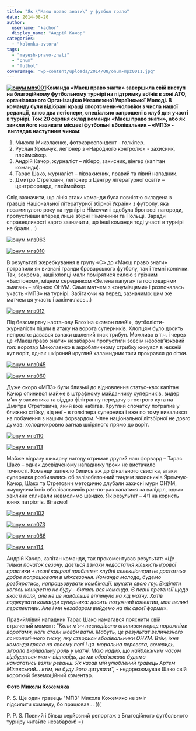 ```yaml
---
title: "Як \"Маєш право знати\" у футбол грало"
date: 2014-08-20
author: 
  username: "kachor"
  display_name: "Андрій Качор"
categories: 
  - "kolonka-avtora"
tags: 
  - "mayesh-pravo-znati"
  - "onum"
  - "futbol"
coverImage: "wp-content/uploads/2014/08/onum-mpz0011.jpg"
---
```


**[![онум мпз001](https://mpz.brovary.org/wp-content/uploads/2014/08/onum-mpz001.jpg)](https://mpz.brovary.org/wp-content/uploads/2014/08/onum-mpz001.jpg)Команда «Маєш право знати» завершила свій виступ на благодійному футбольному турнірі на підтримку воїнів в зоні АТО, організованого Організацією Незалежної Української Молоді. В команду були відібрані кращі спортсмени-чоловіки з числа нашої редакції, плюс два легіонери, спеціально запрошені в клуб для участі в турнірі. Тож 20 серпня склад команди «Маєш право знати», або як звикли його називати місцеві футбольні вболівальник – «МПЗ» -  виглядав наступним чином:**

1. Микола Миколаєнко, фотокореспондент - голкіпер.
2. Руслан Яремчук, легіонер з «Народного контролю» - захисник, плеймейкер.
3. Андрій Качор, журналіст – ліберо, захисник, вінгер (капітан команди).
4. Тарас Шако, журналіст – півзахисник, правий та лівий нападник.
5. Дмитро Стретович, легіонер з Центру літературної освіти – центрфорвард, плеймейкер.

Слід зазначити, що лінія атаки команди була повністю складена з гравців Національної літературної збірної України з футболу, яка позаминулого року на турнірі в Німеччині здобула бронзові нагороди, пропустивши вперед лише збірні Німечиини та Польщі. Заради справедливості варто зазначити, що інші команди тоді участі в турнірі не брали.. :)

[![онум мпз063](https://mpz.brovary.org/wp-content/uploads/2014/08/onum-mpz0631.jpg)](https://mpz.brovary.org/wp-content/uploads/2014/08/onum-mpz0631.jpg)

[![онум мпз010](https://mpz.brovary.org/wp-content/uploads/2014/08/onum-mpz0101.jpg)](https://mpz.brovary.org/wp-content/uploads/2014/08/onum-mpz0101.jpg)

В результаті жеребкування в групу «С» до «Маєш право знати» потрапили як визнані гранди броварського футболу, так і темні конячки. Так, зокрема, наші хлопці мали помірятися силою з грізним «Бастіоном», міцним середняком «Зелена папуга» та господарями змагань – збірною ОНУМ. Саме матчем з «онумівцями» і розпочалась участь «МПЗ» на турнірі. Забігаючи на перед, зазначимо: цим же матчем ця участь і закінчилась…)

[![онум мпз012](https://mpz.brovary.org/wp-content/uploads/2014/08/onum-mpz0121.jpg)](https://mpz.brovary.org/wp-content/uploads/2014/08/onum-mpz0121.jpg)

Під безсмертну настанову Блохіна «камон плей!», футболісти-журналісти пішли в атаку на ворота суперників. Хлопцям було досить непросто: давався взнаки шалений тиск трибун. Можливо в т.ч. і через це «Маєш право знати» незабаром пропустили зовсім необов’язковий гол: воротар Миколаєнко в акробатичному стрибку кинувся в нижній кут воріт, однак шкіряний круглий халамидник таки прокрався до сітки.

[![онум мпз045](https://mpz.brovary.org/wp-content/uploads/2014/08/onum-mpz0451.jpg)](https://mpz.brovary.org/wp-content/uploads/2014/08/onum-mpz0451.jpg)

[![онум мпз060](https://mpz.brovary.org/wp-content/uploads/2014/08/onum-mpz0601.jpg)](https://mpz.brovary.org/wp-content/uploads/2014/08/onum-mpz0601.jpg)

Дуже скоро «МПЗ» були близькі до відновлення статус-кво: капітан Качор опинився майже в штрафному майданчику суперників, видер м’яч у захисника та віддав філігранну передачу з гострого кута на Дмитра Стретовича, який вже набігав. Круглий спочатку потрапив у ближню стійку, від неї – в голкіпера суперника і вже по тому вивалився на побачення з нашим форвардом. Член національної літзбірної не довго думав: холоднокровно загнав шкіряного прямо до воріт.

[![онум мпз110](https://mpz.brovary.org/wp-content/uploads/2014/08/onum-mpz1101.jpg)](https://mpz.brovary.org/wp-content/uploads/2014/08/onum-mpz1101.jpg)

[![онум мпз113](https://mpz.brovary.org/wp-content/uploads/2014/08/onum-mpz1131.jpg)](https://mpz.brovary.org/wp-content/uploads/2014/08/onum-mpz1131.jpg)

Майже відразу шикарну нагоду отримав другий наш форвард – Тарас Шако – однак досвідченому нападнику трохи не вистачило точності. Команди запекло бились аж до фінального свистка, атаки суперника розбивались об залізобетонний тандем захисників Яремчук-Качор, Шако та Стретович методично длубали захисні мури ОНУМ, змушуючи їхніх вболівальників раз-по-раз хапатися за валідол, однак хвилини спливали невмолимо швидко. Як результат – 4:1 на користь юних патріотів. Вітаємо!

[![онум мпз102](https://mpz.brovary.org/wp-content/uploads/2014/08/onum-mpz1021.jpg)](https://mpz.brovary.org/wp-content/uploads/2014/08/onum-mpz1021.jpg)

[![онум мпз073](https://mpz.brovary.org/wp-content/uploads/2014/08/onum-mpz0731.jpg)](https://mpz.brovary.org/wp-content/uploads/2014/08/onum-mpz0731.jpg)

[![онум мпз086](https://mpz.brovary.org/wp-content/uploads/2014/08/onum-mpz0861.jpg)](https://mpz.brovary.org/wp-content/uploads/2014/08/onum-mpz0861.jpg)

[![онум мпз114](https://mpz.brovary.org/wp-content/uploads/2014/08/onum-mpz1141.jpg)](https://mpz.brovary.org/wp-content/uploads/2014/08/onum-mpz1141.jpg)

Андрій Качор, капітан команди, так прокоментував результат: «_Це тільки початок сезону, дається взнаки недостатня кількість ігрової практики + певні кадрові проблеми: клубні селекціонери не достатньо добре попрацювали в міжсезоння. Команда молода, будемо розбиратись, напрацьовувати комбінації, шукати свою гру. Виділяти когось конкретно не буду – билась вся команда. Є певні претензії щодо якості поля, але не це найбільше вплинуло на хід матчу. Хотів подякувати команди суперника: досить потужний колектив, має великі перспективи. Але і ми незабаром вийдемо на пік своєї форми_».

Правий/лівий нападник Тарас Шако намагався пояснити свій втрачений момент: "_Коли м'яч несподівано опинився перед порожніми воротами, ноги стали мовби ватні. Мабуть, це результат величезного психологічного тиску, яку створили вболівальники ОНУМ. Втім, їхня команда грала на своєму полі і ця  моральна перевага, вочевидь, зіграла вирішальну роль у матчі. Маю надію, що найближчим часом відбудеться матч-відповідь, де ми обов'язково будемо намагатись взяти реванш. Як казав мій улюблений гравець Артем Мілевський... втім, не буду його цитувати", -_ недорезюмував Шако свій короткий беземоційний коментар.

**Фото Миколи Кожемяка**

P. S. Ще один гравець "МПЗ" Микола Кожемяко не зміг підсилити команду, бо працював... (((

P. P. S. Повний і більш серйозний репортаж з Благодійного футбольного турніру читайте незабаром! =)
